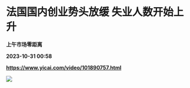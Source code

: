 # 法国国内创业势头放缓 失业人数开始上升
**上午市场零距离**

**2023-10-31 00:58**

**https://www.yicai.com/video/101890757.html**

![](http://imgcdn.yicai.com/vms-new/2023/10/8b26ad44-b6b4-43d4-9d38-efd8f96c5d50_jB3v.jpg)
